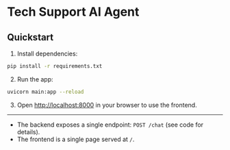 # Tech Support AI Agent

## Quickstart

1. Install dependencies:

```bash
pip install -r requirements.txt
```

2. Run the app:

```bash
uvicorn main:app --reload
```

3. Open [http://localhost:8000](http://localhost:8000) in your browser to use the frontend.

---

- The backend exposes a single endpoint: `POST /chat` (see code for details).
- The frontend is a single page served at `/`.
